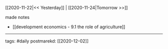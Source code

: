 [[2020-11-22|<< Yesterday]] | [[2020-11-24|Tomorrow >>]]

made notes
- [[development economics - 9.1 the role of agriculture]]

___
tags: #daily
postmarekd: [[2020-12-02]]

